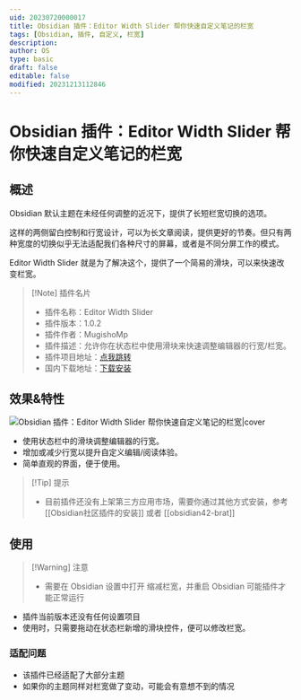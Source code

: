 ```yaml
---
uid: 20230720000017
title: Obsidian 插件：Editor Width Slider 帮你快速自定义笔记的栏宽
tags: [Obsidian, 插件, 自定义, 栏宽]
description: 
author: OS
type: basic
draft: false
editable: false
modified: 20231213112846
---
```


# Obsidian 插件：Editor Width Slider 帮你快速自定义笔记的栏宽

## 概述

Obsidian 默认主题在未经任何调整的近况下，提供了长短栏宽切换的选项。

这样的两侧留白控制和行宽设计，可以为长文章阅读，提供更好的节奏。但只有两种宽度的切换似乎无法适配我们各种尺寸的屏幕，或者是不同分屏工作的模式。

Editor Width Slider 就是为了解决这个，提供了一个简易的滑块，可以来快速改变栏宽。

> [!Note] 插件名片
> - 插件名称：Editor Width Slider
> - 插件版本：1.0.2
> - 插件作者：MugishoMp
> - 插件描述：允许你在状态栏中使用滑块来快速调整编辑器的行宽/栏宽。
> - 插件项目地址：[点我跳转](https://github.com/MugishoMp/obsidian-editor-width-slider)
> - 国内下载地址：[下载安装](https://pkmer.cn/products/plugin/pluginMarket/?editor-width-slider)

## 效果&特性

![Obsidian 插件：Editor Width Slider 帮你快速自定义笔记的栏宽|cover](https://cdn.pkmer.cn/images/GIF%202023-7-19%2023-57-47.gif!pkmer)

- 使用状态栏中的滑块调整编辑器的行宽。
- 增加或减少行宽以提升自定义编辑/阅读体验。
- 简单直观的界面，便于使用。

> [!Tip] 提示
> - 目前插件还没有上架第三方应用市场，需要你通过其他方式安装，参考 [[Obsidian社区插件的安装]] 或者 [[obsidian42-brat]]

## 使用

> [!Warning] 注意
> - 需要在 Obsidian 设置中打开 缩减栏宽，并重启 Obsidian 可能插件才能正常运行

- 插件当前版本还没有任何设置项目
- 使用时，只需要拖动在状态栏新增的滑块控件，便可以修改栏宽。

### 适配问题

- 该插件已经适配了大部分主题
- 如果你的主题同样对栏宽做了变动，可能会有意想不到的情况